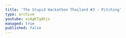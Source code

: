 ```yaml
---
title: 'The Stupid Hackathon Thailand #3 - Pitching'
type: archive
youtube: xzAgKTgAhjs
managed: true
published: false
---
```

